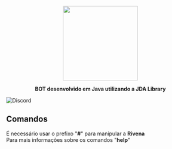 
<p align="center">
 <img width="200" height="200" src="https://i.imgur.com/5GMAuE8.jpg"> <br>
</p>

**<p align="center">BOT desenvolvido em Java utilizando a JDA Library**
</p>


<p align="center><a href="https://discord.gg/PGNPF7" rel="nofollow"> 
<img src="https://camo.githubusercontent.com/da832e63ec7e7f453dc15f4cadb7896dc16879c2/68747470733a2f2f646973636f72646170702e636f6d2f6170692f6775696c64732f3134373639383338323039323233383834382f7769646765742e706e67" alt="Discord" data-canonical-src="https://discordapp.com/api/guilds/147698382092238848/widget.png" style="max-width:100%;"> 
 </a>
 </p>
 
## Comandos

 É necessário usar o prefixo "**#**" para manipular a **Rivena**  
Para mais informações sobre os comandos "**help**"  


